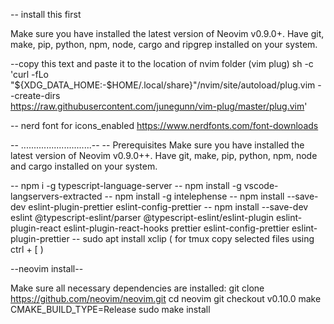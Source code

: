 -- install this first

Make sure you have installed the latest version of Neovim v0.9.0+.
Have git, make, pip, python, npm, node, cargo and ripgrep installed on your system.

--copy this text and paste it to the location of nvim folder (vim plug)
sh -c 'curl -fLo "${XDG_DATA_HOME:-$HOME/.local/share}"/nvim/site/autoload/plug.vim --create-dirs \
       https://raw.githubusercontent.com/junegunn/vim-plug/master/plug.vim'


-- nerd font for icons_enabled
https://www.nerdfonts.com/font-downloads

-- ............................--
-- Prerequisites
Make sure you have installed the latest version of Neovim v0.9.0++.
Have git, make, pip, python, npm, node and cargo installed on your system.

-- npm i -g typescript-language-server
-- npm install -g vscode-langservers-extracted
-- npm install -g intelephense
-- npm install --save-dev eslint-plugin-prettier eslint-config-prettier
-- npm install --save-dev eslint @typescript-eslint/parser @typescript-eslint/eslint-plugin eslint-plugin-react eslint-plugin-react-hooks prettier eslint-config-prettier eslint-plugin-prettier
-- sudo apt install xclip ( for tmux copy selected files using ctrl + [ )

--neovim install--

Make sure all necessary dependencies are installed:
git clone https://github.com/neovim/neovim.git
cd neovim
git checkout v0.10.0
make CMAKE_BUILD_TYPE=Release
sudo make install
